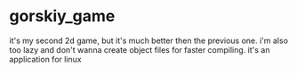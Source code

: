 # gorskiy_game

it's my second 2d game, but it's much better then the previous one.
i'm also too lazy and don't wanna create object files for faster compiling.
it's an application for linux
